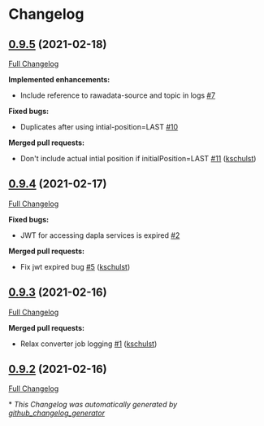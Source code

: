 # Changelog

## [0.9.5](https://github.com/statisticsnorway/rawdata-converter/tree/0.9.5) (2021-02-18)

[Full Changelog](https://github.com/statisticsnorway/rawdata-converter/compare/0.9.4...0.9.5)

**Implemented enhancements:**

- Include reference to rawadata-source and topic in logs [\#7](https://github.com/statisticsnorway/rawdata-converter/issues/7)

**Fixed bugs:**

- Duplicates after using intial-position=LAST [\#10](https://github.com/statisticsnorway/rawdata-converter/issues/10)

**Merged pull requests:**

- Don't include actual intial position if initialPosition=LAST [\#11](https://github.com/statisticsnorway/rawdata-converter/pull/11) ([kschulst](https://github.com/kschulst))

## [0.9.4](https://github.com/statisticsnorway/rawdata-converter/tree/0.9.4) (2021-02-17)

[Full Changelog](https://github.com/statisticsnorway/rawdata-converter/compare/0.9.3...0.9.4)

**Fixed bugs:**

- JWT for accessing dapla services  is expired [\#2](https://github.com/statisticsnorway/rawdata-converter/issues/2)

**Merged pull requests:**

- Fix jwt expired bug [\#5](https://github.com/statisticsnorway/rawdata-converter/pull/5) ([kschulst](https://github.com/kschulst))

## [0.9.3](https://github.com/statisticsnorway/rawdata-converter/tree/0.9.3) (2021-02-16)

[Full Changelog](https://github.com/statisticsnorway/rawdata-converter/compare/0.9.2...0.9.3)

**Merged pull requests:**

- Relax converter job logging [\#1](https://github.com/statisticsnorway/rawdata-converter/pull/1) ([kschulst](https://github.com/kschulst))

## [0.9.2](https://github.com/statisticsnorway/rawdata-converter/tree/0.9.2) (2021-02-16)

[Full Changelog](https://github.com/statisticsnorway/rawdata-converter/compare/0.9.1...0.9.2)



\* *This Changelog was automatically generated by [github_changelog_generator](https://github.com/github-changelog-generator/github-changelog-generator)*
